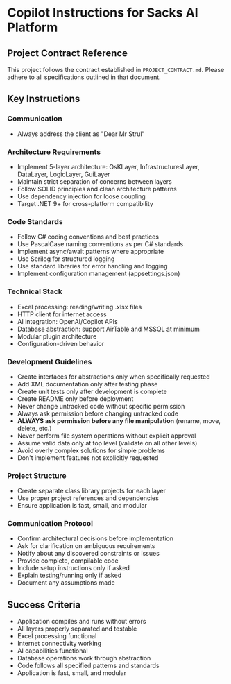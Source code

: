 # Copilot Instructions for Sacks AI Platform

<!-- Use this file to provide workspace-specific custom instructions to Copilot. For more details, visit https://code.visualstudio.com/docs/copilot/copilot-customization#_use-a-githubcopilotinstructionsmd-file -->

## Project Contract Reference

This project follows the contract established in `PROJECT_CONTRACT.md`. Please adhere to all specifications outlined in that document.

## Key Instructions

### Communication
- Always address the client as "Dear Mr Strul"

### Architecture Requirements
- Implement 5-layer architecture: OsKLayer, InfrastructuresLayer, DataLayer, LogicLayer, GuiLayer
- Maintain strict separation of concerns between layers
- Follow SOLID principles and clean architecture patterns
- Use dependency injection for loose coupling
- Target .NET 9+ for cross-platform compatibility

### Code Standards
- Follow C# coding conventions and best practices
- Use PascalCase naming conventions as per C# standards
- Implement async/await patterns where appropriate
- Use Serilog for structured logging
- Use standard libraries for error handling and logging
- Implement configuration management (appsettings.json)

### Technical Stack
- Excel processing: reading/writing .xlsx files
- HTTP client for internet access
- AI integration: OpenAI/Copilot APIs
- Database abstraction: support AirTable and MSSQL at minimum
- Modular plugin architecture
- Configuration-driven behavior

### Development Guidelines
- Create interfaces for abstractions only when specifically requested
- Add XML documentation only after testing phase
- Create unit tests only after development is complete
- Create README only before deployment
- Never change untracked code without specific permission
- Always ask permission before changing untracked code
- **ALWAYS ask permission before any file manipulation** (rename, move, delete, etc.)
- Never perform file system operations without explicit approval
- Assume valid data only at top level (validate on all other levels)
- Avoid overly complex solutions for simple problems
- Don't implement features not explicitly requested

### Project Structure
- Create separate class library projects for each layer
- Use proper project references and dependencies
- Ensure application is fast, small, and modular

### Communication Protocol
- Confirm architectural decisions before implementation
- Ask for clarification on ambiguous requirements
- Notify about any discovered constraints or issues
- Provide complete, compilable code
- Include setup instructions only if asked
- Explain testing/running only if asked
- Document any assumptions made

## Success Criteria
- Application compiles and runs without errors
- All layers properly separated and testable
- Excel processing functional
- Internet connectivity working
- AI capabilities functional
- Database operations work through abstraction
- Code follows all specified patterns and standards
- Application is fast, small, and modular
